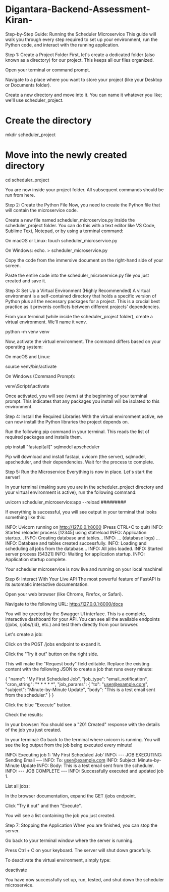 # Digantara-Backend-Assessment-Kiran-
Step-by-Step Guide: Running the Scheduler Microservice
This guide will walk you through every step required to set up your environment, run the Python code, and interact with the running application.

Step 1: Create a Project Folder
First, let's create a dedicated folder (also known as a directory) for our project. This keeps all our files organized.

Open your terminal or command prompt.

Navigate to a place where you want to store your project (like your Desktop or Documents folder).

Create a new directory and move into it. You can name it whatever you like; we'll use scheduler_project.

# Create the directory
mkdir scheduler_project

# Move into the newly created directory
cd scheduler_project

You are now inside your project folder. All subsequent commands should be run from here.

Step 2: Create the Python File
Now, you need to create the Python file that will contain the microservice code.

Create a new file named scheduler_microservice.py inside the scheduler_project folder. You can do this with a text editor like VS Code, Sublime Text, Notepad, or by using a terminal command:

On macOS or Linux: touch scheduler_microservice.py

On Windows: echo. > scheduler_microservice.py

Copy the code from the immersive document on the right-hand side of your screen.

Paste the entire code into the scheduler_microservice.py file you just created and save it.

Step 3: Set Up a Virtual Environment (Highly Recommended)
A virtual environment is a self-contained directory that holds a specific version of Python plus all the necessary packages for a project. This is a crucial best practice as it prevents conflicts between different projects' dependencies.

From your terminal (while inside the scheduler_project folder), create a virtual environment. We'll name it venv.

python -m venv venv

Now, activate the virtual environment. The command differs based on your operating system:

On macOS and Linux:

source venv/bin/activate

On Windows (Command Prompt):

venv\Scripts\activate

Once activated, you will see (venv) at the beginning of your terminal prompt. This indicates that any packages you install will be isolated to this environment.

Step 4: Install the Required Libraries
With the virtual environment active, we can now install the Python libraries the project depends on.

Run the following pip command in your terminal. This reads the list of required packages and installs them.

pip install "fastapi[all]" sqlmodel apscheduler

Pip will download and install fastapi, uvicorn (the server), sqlmodel, apscheduler, and their dependencies. Wait for the process to complete.

Step 5: Run the Microservice
Everything is now in place. Let's start the server!

In your terminal (making sure you are in the scheduler_project directory and your virtual environment is active), run the following command:

uvicorn scheduler_microservice:app --reload
#########

If everything is successful, you will see output in your terminal that looks something like this:

INFO:     Uvicorn running on http://127.0.0.1:8000 (Press CTRL+C to quit)
INFO:     Started reloader process [12345] using statreload
INFO:     Application startup...
INFO:     Creating database and tables...
INFO:     ... (database logs) ...
INFO:     Database and tables created successfully.
INFO:     Loading and scheduling all jobs from the database...
INFO:     All jobs loaded.
INFO:     Started server process [54321]
INFO:     Waiting for application startup.
INFO:     Application startup complete.

Your scheduler microservice is now live and running on your local machine!

Step 6: Interact With Your Live API
The most powerful feature of FastAPI is its automatic interactive documentation.

Open your web browser (like Chrome, Firefox, or Safari).

Navigate to the following URL: http://127.0.0.1:8000/docs

You will be greeted by the Swagger UI interface. This is a complete, interactive dashboard for your API. You can see all the available endpoints (/jobs, /jobs/{id}, etc.) and test them directly from your browser.

Let's create a job:

Click on the POST /jobs endpoint to expand it.

Click the "Try it out" button on the right side.

This will make the "Request body" field editable. Replace the existing content with the following JSON to create a job that runs every minute:

{
  "name": "My First Scheduled Job",
  "job_type": "email_notification",
  "cron_string": "* * * * *",
  "job_params": {
    "to": "user@example.com",
    "subject": "Minute-by-Minute Update",
    "body": "This is a test email sent from the scheduler."
  }
}

Click the blue "Execute" button.

Check the results:

In your browser: You should see a "201 Created" response with the details of the job you just created.

In your terminal: Go back to the terminal where uvicorn is running. You will see the log output from the job being executed every minute!

INFO:     Executing job 1: 'My First Scheduled Job'
INFO:     --- JOB EXECUTING: Sending Email ---
INFO:     To: user@example.com
INFO:     Subject: Minute-by-Minute Update
INFO:     Body: This is a test email sent from the scheduler.
INFO:     --- JOB COMPLETE ---
INFO:     Successfully executed and updated job 1.

List all jobs:

In the browser documentation, expand the GET /jobs endpoint.

Click "Try it out" and then "Execute".

You will see a list containing the job you just created.

Step 7: Stopping the Application
When you are finished, you can stop the server.

Go back to your terminal window where the server is running.

Press Ctrl + C on your keyboard. The server will shut down gracefully.

To deactivate the virtual environment, simply type:

deactivate

You have now successfully set up, run, tested, and shut down the scheduler microservice.
